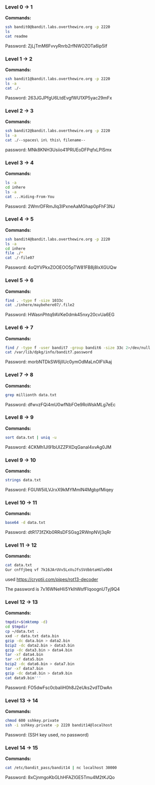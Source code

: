 ### Level 0 → 1  

**Commands:**  
```bash
ssh bandit0@bandit.labs.overthewire.org -p 2220
ls
cat readme
```
Password: ZjLjTmM6FvvyRnrb2rfNWOZOTa6ip5If


### Level 1 → 2  

**Commands:**  
```bash
ssh bandit1@bandit.labs.overthewire.org -p 2220
ls -a
cat ./-
```
Password: 263JGJPfgU6LtdEvgfWU1XP5yac29mFx

### Level 2 → 3  

**Commands:**  
```bash
ssh bandit2@bandit.labs.overthewire.org -p 2220
ls -a
cat ./--spaces\ in\ this\ filename--
```
password: MNk8KNH3Usiio41PRUEoDFPqfxLPlSmx


### Level 3 → 4  

**Commands:**  
```bash
ls -a
cd inhere
ls -a
cat ...Hiding-From-You
```
Password: 2WmrDFRmJIq3IPxneAaMGhap0pFhF3NJ

### Level 4 → 5  

**Commands:**  
```bash
ssh bandit4@bandit.labs.overthewire.org -p 2220
ls -a
cd inhere
file ./*
cat ./-file07
```
Password: 4oQYVPkxZOOEOO5pTW81FB8j8lxXGUQw

### Level 5 → 6

**Commands:**
```bash
find . -type f -size 1033c
cat ./inhere/maybehere07/.file2
```

Password: HWasnPhtq9AVKe0dmk45nxy20cvUa6EG

### Level 6 → 7

**Commands:**
```bash
find / -type f -user bandit7 -group bandit6 -size 33c 2>/dev/null
cat /var/lib/dpkg/info/bandit7.password
```

Password: morbNTDkSW6jIlUc0ymOdMaLnOlFVAaj

### Level 7 → 8

**Commands:**
```bash
grep millionth data.txt

```
Password: dfwvzFQi4mU0wfNbFOe9RoWskMLg7eEc

### Level 8 → 9

**Commands:**
```bash
sort data.txt | uniq -u

```
Password: 4CKMh1JI91bUIZZPXDqGanal4xvAg0JM

### Level 9 → 10

**Commands:**
```bash
strings data.txt

```
Password: FGUW5ilLVJrxX9kMYMmlN4MgbpfMiqey

### Level 10 → 11

**Commands:**
```bash
base64 -d data.txt
```

Password: dtR173fZKb0RRsDFSGsg2RWnpNVj3qRr


### Level 11 → 12

**Commands:**
```bash
cat data.txt 
Gur cnffjbeq vf 7k16JArUVv5LxVuJfsSVdbbtaHGlw9D4
```
used https://cryptii.com/pipes/rot13-decoder

The password is 7x16WNeHIi5YkIhWsfFIqoognUTyj9Q4

### Level 12 → 13
**Commands:**
```bash
tmpdir=$(mktemp -d)
cd $tmpdir
cp ~/data.txt .
xxd -r data.txt data.bin
gzip -dc data.bin > data2.bin
bzip2 -dc data2.bin > data3.bin
gzip -dc data3.bin > data4.bin
tar -xf data4.bin
tar -xf data5.bin
bzip2 -dc data6.bin > data7.bin
tar -xf data7.bin
gzip -dc data8.bin > data9.bin
cat data9.bin'''
```
Password: FO5dwFsc0cbaIiH0h8J2eUks2vdTDwAn
### Level 13 → 14  

**Commands:**  
```bash
chmod 600 sshkey.private
ssh -i sshkey.private -p 2220 bandit14@localhost
```
Password: (SSH key used, no password)

### Level 14 → 15

**Commands:**
```bash
cat /etc/bandit_pass/bandit14 | nc localhost 30000
```

Password: 8xCjnmgoKbGLhHFAZlGE5Tmu4M2tKJQo
